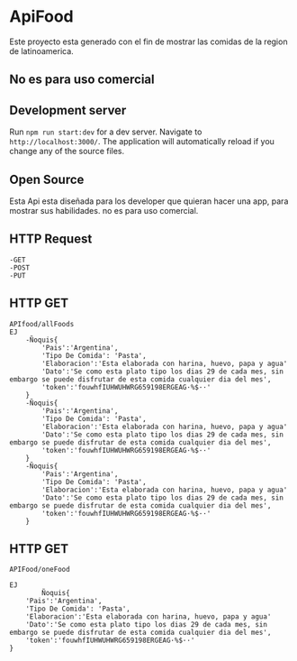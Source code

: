 # ApiFood

Este proyecto esta generado con el fin de mostrar las comidas de la region de latinoamerica.

## No es para uso comercial


## Development server

Run `npm run start:dev` for a dev server. Navigate to `http://localhost:3000/`. The application will automatically reload if you change any of the source files.


## Open Source

Esta Api esta diseñada para los developer que quieran hacer una app, para mostrar sus habilidades.
no es para uso comercial.

## HTTP Request

    -GET
    -POST
    -PUT

## HTTP GET
    APIfood/allFoods
    EJ
        -Ñoquis{
            'Pais':'Argentina',
            'Tipo De Comida': 'Pasta',
            'Elaboracion':'Esta elaborada con harina, huevo, papa y agua'
            'Dato':'Se como esta plato tipo los dias 29 de cada mes, sin embargo se puede disfrutar de esta comida cualquier dia del mes',
            'token':'fouwhfIUHWUHWRG659198ERGEAG·%$··'
        }
        -Ñoquis{
            'Pais':'Argentina',
            'Tipo De Comida': 'Pasta',
            'Elaboracion':'Esta elaborada con harina, huevo, papa y agua'
            'Dato':'Se como esta plato tipo los dias 29 de cada mes, sin embargo se puede disfrutar de esta comida cualquier dia del mes',
            'token':'fouwhfIUHWUHWRG659198ERGEAG·%$··'
        }
        -Ñoquis{
            'Pais':'Argentina',
            'Tipo De Comida': 'Pasta',
            'Elaboracion':'Esta elaborada con harina, huevo, papa y agua'
            'Dato':'Se como esta plato tipo los dias 29 de cada mes, sin embargo se puede disfrutar de esta comida cualquier dia del mes',
            'token':'fouwhfIUHWUHWRG659198ERGEAG·%$··'
        }

## HTTP GET
    APIFood/oneFood
    
    EJ
            Ñoquis{
        'Pais':'Argentina',
        'Tipo De Comida': 'Pasta',
        'Elaboracion':'Esta elaborada con harina, huevo, papa y agua'
        'Dato':'Se como esta plato tipo los dias 29 de cada mes, sin embargo se puede disfrutar de esta comida cualquier dia del mes',
        'token':'fouwhfIUHWUHWRG659198ERGEAG·%$··'
    }
